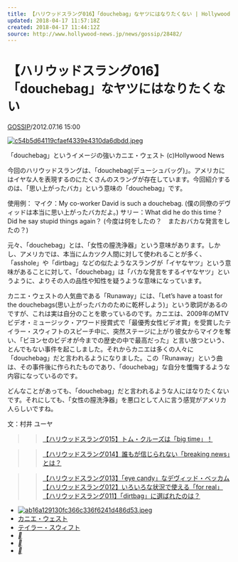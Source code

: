 ```yaml
---
title: 【ハリウッドスラング016】「douchebag」なヤツにはなりたくない | Hollywood News - ハリウッドニュース
updated: 2018-04-17 11:57:18Z
created: 2018-04-17 11:44:12Z
source: http://www.hollywood-news.jp/news/gossip/28482/
---
```


# 【ハリウッドスラング016】「douchebag」なヤツにはなりたくない

[GOSSIP](http://www.hollywood-news.jp/category/gossip/)/2012.07.16 15:00

[![c54b5d64119cfaef4339e4310da6dbdd.jpeg](../_resources/c54b5d64119cfaef4339e4310da6dbdd.jpeg)](http://www.hollywood-news.jp/news/gossip/28482/attachment/28482_kanye_west/)

「douchebag」というイメージの強いカニエ・ウェスト
(c)Hollywood News

今回のハリウッドスラングは、「douchebag(デューシュバッグ)」。アメリカにはイヤな人を表現するのにたくさんのスラングが存在しています。今回紹介するのは、「思い上がったバカ」という意味の「douchebag」です。

使用例：
マイク：My co-worker David is such a douchebag.
(僕の同僚のデヴィッドは本当に思い上がったバカだよ。)
サリー：What did he do this time？ Did he say stupid things again？
(今度は何をしたの？　またおバカな発言をしたの？)

元々、「douchebag」とは、「女性の膣洗浄器」という意味があります。しかし、アメリカでは、本当にムカツク人間に対して使われることが多く、「asshole」や「dirtbag」などの似たようなスラングが「イヤなヤツ」という意味があることに対して、「douchebag」は「バカな発言をするイヤなヤツ」というように、よりその人の品性や知性を疑うような意味になっています。

カニエ・ウェストの人気曲である「Runaway」には、「Let’s have a toast for the douchebags(思い上がったバカのために乾杯しよう)」という歌詞があるのですが、これは実は自分のことを歌っているのです。カニエは、2009年のMTVビデオ・ミュージック・アワード授賞式で「最優秀女性ビデオ賞」を受賞したテイラー・スウィフトのスピーチ中に、突然ステージに上がり彼女からマイクを奪い、「ビヨンセのビデオが今までの歴史の中で最高だった」と言い放つという、とんでもない事件を起こしました。それからカニエは多くの人々に「douchebag」だと言われるようになりました。この「Runaway」という曲は、その事件後に作られたものであり、「douchebag」な自分を懺悔するような内容になっているのです。

どんなことがあっても、「douchebag」だと言われるような人にはなりたくないです。それにしても、「女性の膣洗浄器」を悪口として人に言う感覚がアメリカ人らしいですね。

文：村井 ユーヤ
>>[【ハリウッドスラング015】トム・クルーズは「big time」！](http://www.hollywood-news.jp/?p=28801)

>>[【ハリウッドスラング014】誰もが信じられない「breaking news」とは？](http://www.hollywood-news.jp/?p=28351)

>>[【ハリウッドスラング013】「eye candy」なデヴィッド・ベッカム](http://www.hollywood-news.jp/?p=27952)
>>[【ハリウッドスラング012】いろいろな状況で使える「for real」](http://www.hollywood-news.jp/?p=28338)
>>[【ハリウッドスラング011】「dirtbag」に選ばれたのは？](http://www.hollywood-news.jp/?p=28069)

- [![ab16a129130fc366c336f6241d486d53.jpeg](../_resources/ab16a129130fc366c336f6241d486d53.jpeg)](http://www.hollywood-news.jp/news/gossip/28482/attachment/28482_kanye_west/)
- [カニエ・ウェスト](http://www.hollywood-news.jp/tag/%e3%82%ab%e3%83%8b%e3%82%a8%e3%83%bb%e3%82%a6%e3%82%a7%e3%82%b9%e3%83%88/)
- [テイラー・スウィフト](http://www.hollywood-news.jp/tag/%e3%83%86%e3%82%a4%e3%83%a9%e3%83%bc%e3%83%bb%e3%82%b9%e3%82%a6%e3%82%a3%e3%83%95%e3%83%88/)
- [**](https://twitter.com/intent/tweet?text=%E3%80%90%E3%83%8F%E3%83%AA%E3%82%A6%E3%83%83%E3%83%89%E3%82%B9%E3%83%A9%E3%83%B3%E3%82%B0016%E3%80%91%E3%80%8Cdouchebag%E3%80%8D%E3%81%AA%E3%83%A4%E3%83%84%E3%81%AB%E3%81%AF%E3%81%AA%E3%82%8A%E3%81%9F%E3%81%8F%E3%81%AA%E3%81%84%20http%3A%2F%2Fwww.hollywood-news.jp%2Fnews%2Fgossip%2F28482%2F)
- [**](https://www.facebook.com/share.php?u=http%3A%2F%2Fwww.hollywood-news.jp%2Fnews%2Fgossip%2F28482%2F)
- [**](http://line.me/R/msg/text/?%E3%80%90%E3%83%8F%E3%83%AA%E3%82%A6%E3%83%83%E3%83%89%E3%82%B9%E3%83%A9%E3%83%B3%E3%82%B0016%E3%80%91%E3%80%8Cdouchebag%E3%80%8D%E3%81%AA%E3%83%A4%E3%83%84%E3%81%AB%E3%81%AF%E3%81%AA%E3%82%8A%E3%81%9F%E3%81%8F%E3%81%AA%E3%81%84%20|%20Hollywood%20News%20-%20%E3%83%8F%E3%83%AA%E3%82%A6%E3%83%83%E3%83%89%E3%83%8B%E3%83%A5%E3%83%BC%E3%82%B9%20http%3A%2F%2Fwww.hollywood-news.jp%2Fnews%2Fgossip%2F28482%2F)